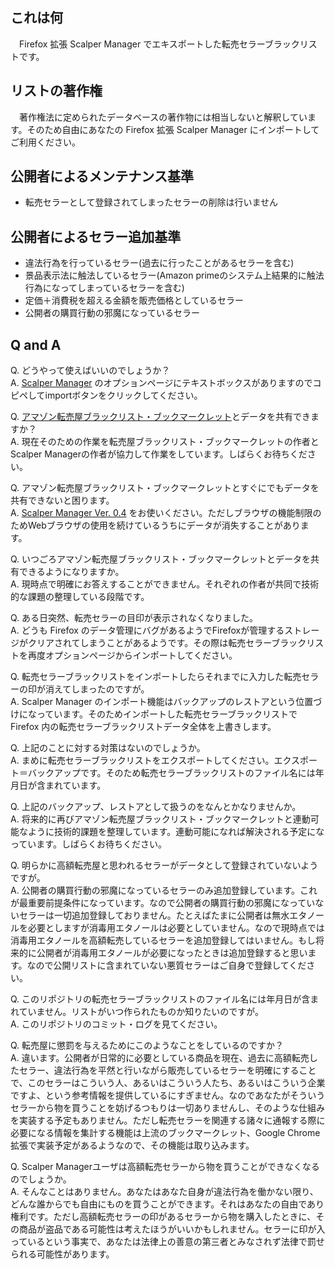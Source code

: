 ## これは何
　Firefox 拡張 Scalper Manager でエキスポートした転売セラーブラックリストです。

## リストの著作権
　著作権法に定められたデータベースの著作物には相当しないと解釈しています。そのため自由にあなたの Firefox 拡張 Scalper Manager にインポートしてご利用ください。

## 公開者によるメンテナンス基準
+ 転売セラーとして登録されてしまったセラーの削除は行いません

## 公開者によるセラー追加基準
+ 違法行為を行っているセラー(過去に行ったことがあるセラーを含む)
+ 景品表示法に触法しているセラー(Amazon primeのシステム上結果的に触法行為になってしまっているセラーを含む)
+ 定価＋消費税を超える金額を販売価格としているセラー
+ 公開者の購買行動の邪魔になっているセラー

## Q and A
Q. どうやって使えばいいのでしょうか？  
A. [Scalper Manager](https://addons.mozilla.org/ja/firefox/addon/scalper-manager/) のオプションページにテキストボックスがありますのでコピペしてimportボタンをクリックしてください。

Q. [アマゾン転売屋ブラックリスト・ブックマークレット](https://note.com/jackpot_hide/n/n228b0876673d)とデータを共有できますか？  
A. 現在そのための作業を転売屋ブラックリスト・ブックマークレットの作者とScalper Managerの作者が協力して作業をしています。しばらくお待ちください。

Q. アマゾン転売屋ブラックリスト・ブックマークレットとすぐにでもデータを共有できないと困ります。  
A. [Scalper Manager Ver. 0.4](https://addons.mozilla.org/ja/firefox/addon/scalper-manager/versions/) をお使いください。ただしブラウザの機能制限のためWebブラウザの使用を続けているうちにデータが消失することがあります。

Q. いつごろアマゾン転売屋ブラックリスト・ブックマークレットとデータを共有できるようになりますか。  
A. 現時点で明確にお答えすることができません。それぞれの作者が共同で技術的な課題の整理している段階です。

Q. ある日突然、転売セラーの目印が表示されなくなりました。  
A. どうも Firefox のデータ管理にバグがあるようでFirefoxが管理するストレージがクリアされてしまうことがあるようです。その際は転売セラーブラックリストを再度オプションページからインポートしてください。

Q. 転売セラーブラックリストをインポートしたらそれまでに入力した転売セラーの印が消えてしまったのですが。  
A. Scalper Manager のインポート機能はバックアップのレストアという位置づけになっています。そのためインポートした転売セラーブラックリストで Firefox 内の転売セラーブラックリストデータ全体を上書きします。

Q. 上記のことに対する対策はないのでしょうか。  
A. まめに転売セラーブラックリストをエクスポートしてください。エクスポート＝バックアップです。そのため転売セラーブラックリストのファイル名には年月日が含まれています。

Q. 上記のバックアップ、レストアとして扱うのをなんとかなりませんか。  
A. 将来的に再びアマゾン転売屋ブラックリスト・ブックマークレットと連動可能なように技術的課題を整理しています。連動可能になれば解決される予定になっています。しばらくお待ちください。

Q. 明らかに高額転売屋と思われるセラーがデータとして登録されていないようですが。  
A. 公開者の購買行動の邪魔になっているセラーのみ追加登録しています。これが最重要前提条件になっています。なので公開者の購買行動の邪魔になっていないセラーは一切追加登録しておりません。たとえばたまに公開者は無水エタノールを必要としますが消毒用エタノールは必要としていません。なので現時点では消毒用エタノールを高額転売しているセラーを追加登録してはいません。もし将来的に公開者が消毒用エタノールが必要になったときは追加登録すると思います。なので公開リストに含まれていない悪質セラーはご自身で登録してください。

Q. このリポジトリの転売セラーブラックリストのファイル名には年月日が含まれていません。リストがいつ作られたものか知りたいのですが。  
A. このリポジトリのコミット・ログを見てください。

Q. 転売屋に懲罰を与えるためにこのようなことをしているのですか？  
A. 違います。公開者が日常的に必要としている商品を現在、過去に高額転売したセラー、違法行為を平然と行いながら販売しているセラーを明確にすることで、このセラーはこういう人、あるいはこういう人たち、あるいはこういう企業ですよ、という参考情報を提供しているにすぎません。なのであなたがそういうセラーから物を買うことを妨げるつもりは一切ありませんし、そのような仕組みを実装する予定もありません。ただし転売セラーを関連する諸々に通報する際に必要になる情報を集計する機能は上流のブックマークレット、Google Chrome 拡張で実装予定があるようなので、その機能は取り込みます。

Q. Scalper Managerユーザは高額転売セラーから物を買うことができなくなるのでしょうか。  
A. そんなことはありません。あなたはあなた自身が違法行為を働かない限り、どんな誰からでも自由にものを買うことができます。それはあなたの自由であり権利です。ただし高額転売セラーの印があるセラーから物を購入したときに、その商品が盗品である可能性は考えたほうがいいかもしれません。セラーに印が入っているという事実で、あなたは法律上の善意の第三者とみなされず法律で罰せられる可能性があります。

